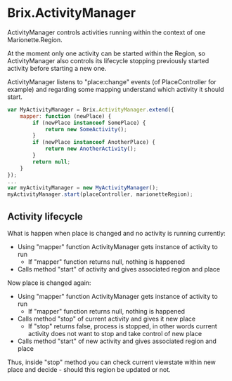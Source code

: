 # Brix.ActivityManager

ActivityManager controls activities running within the context of one Marionette.Region.

At the moment only one activity can be started within the Region, so ActivityManager also controls its lifecycle stopping previously started activity before starting a new one.

ActivityManager listens to "place:change" events (of PlaceController for example) and regarding some mapping understand which activity it should start.

```js
var MyActivityManager = Brix.ActivityManager.extend({
    mapper: function (newPlace) {
        if (newPlace instanceof SomePlace) {
            return new SomeActivity();
        }
        if (newPlace instanceof AnotherPlace) {
            return new AnotherActivity();
        }
        return null;
    }
});
...
var myActivityManager = new MyActivityManager();
myActivityManager.start(placeController, marionetteRegion);

```

## Activity lifecycle

What is happen when place is changed and no activity is running currently:

*   Using "mapper" function ActivityManager gets instance of activity to run
    -   If "mapper" function returns null, nothing is happened
*   Calls method "start" of activity and gives associated region and place

Now place is changed again:

*   Using "mapper" function ActivityManager gets instance of activity to run
    -   If "mapper" function returns null, nothing is happened
*   Calls method "stop" of current activity and gives it new place
    -   If "stop" returns false, process is stopped, in other words current activity does not want to stop and take control of new place
*   Calls method "start" of new activity and gives associated region and place

Thus, inside "stop" method you can check current viewstate within new place and decide - should this region be updated or not.